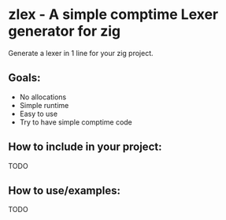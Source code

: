 # zlex - A simple comptime Lexer generator for zig
Generate a lexer in 1 line for your zig project.

## Goals:
- No allocations
- Simple runtime
- Easy to use
- Try to have simple comptime code

## How to include in your project:
TODO

## How to use/examples:
TODO
